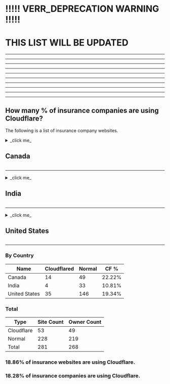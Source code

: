 
# !!!!! VERR_DEPRECATION WARNING !!!!!
# THIS LIST WILL BE UPDATED

-----
-----
-----
-----
-----
-----
-----
-----
-----
-----







## How many % of insurance companies are using Cloudflare?

The following is a list of insurance company websites.


<details>
<summary>_click me_

## Canada
</summary>

| Name | Site | Cloudflared |
| --- | --- | --- |
| Aetna | https://www.aetna.com/ | Yes |
| American Income Life | https://www.ailife.com/ | No |
| Assumption Life | https://www.assomption.ca/ | No |
| Aviva Canada | https://www.aviva.ca/ | No |
| BMO Life Insurance | https://www.bmo.com/ | Yes |
| Canada Life | https://www.canadalife.com/ | No |
| Canada Protection Plan | https://cpp.ca/ | No |
| Canadian Association of Blue Cross Plans | https://www.bluecross.ca/ | No |
| Canadian Automobile Association | https://www.caa.ca/ | No |
| Coachman Insurance Company | https://coachmaninsurance.ca/ | No |
| Combined Insurance | https://www.combinedinsurance.com/ | No |
| Desjardins Financial Security | https://desjardinslifeinsurance.com/ | No |
| Desjardins Group | https://desjardins.com/ | No |
| Desjardins Insurance | https://desjardinsinsurance.com/ | No |
| Empire Life | https://www.empire.ca/ | Yes |
| Equitable Life | https://www.equitable.ca/ | No |
| FaithLife Financial | https://www.faithlifefinancial.ca/ | No |
| Federated Insurance Company of Canada | https://www.federated.ca/ | Yes |
| Gore Mutual Insurance Company | https://www.goremutual.ca/ | No |
| Great-West Lifeco | https://www.greatwestlifeco.com/ | No |
| Great American Insurance Company | https://www.afginc.com/ | No |
| Great West Life Assurance Company | https://www.greatwestlife.com/ | No |
| Green Shield Canada | https://greenshield.ca/ | No |
| Humania Assurance | https://www.humania.ca/ | No |
| IA Excellence Life Insurance | https://iaexcellence.ca/ | No |
| IA Financial Group | https://ia.ca/ | No |
| Independent Order of Foresters | https://www.foresters.com/ | No |
| Insurance Corporation of British Columbia | https://www.icbc.com/ | No |
| Intact Financial | https://www.intactfc.com/ | Yes |
| Ivari | https://ivari.ca/ | Yes |
| John Hancock Financial | https://www.johnhancock.com/ | Yes |
| Knights of Columbus | https://www.kofc.org/ | No |
| La Capitale company | https://www.lacapitale.com/ | No |
| London Life | https://www.freedom55financial.com/ | No |
| Manitoba Public Insurance | https://mpi.mb.ca/ | No |
| Manulife Financial | https://www.manulife.com/ | No |
| Maritime Life | https://www.maritimelife.ca/ | No |
| Medavie Blue Cross | https://www.medaviebc.ca/ | Yes |
| Metropolitan Life | https://www.metlife.com/ | Yes |
| Munich Re | https://www.munichre.com/ | No |
| Mutual of Omaha | https://www.mutualofomaha.com/ | No |
| National Bank of Canada | https://www.nbc.ca/ | No |
| New York Life | https://newyorklife.com/ | No |
| Primerica | https://www.primerica.com/ | No |
| RBC Insurance | https://www.rbcinsurance.com/ | No |
| Royal & SunAlliance | https://www.rsagroup.com/ | No |
| Royal Bank of Canada | https://www.rbc.com/ | No |
| Saskatchewan Government Insurance | https://www.sgi.sk.ca/ | No |
| ScotiaLife Financial | https://www.scotialifefinancial.com/ | Yes |
| Société de l'assurance automobile du Québec | https://www.saaq.gouv.qc.ca/ | Yes |
| Sovereign General Insurance Company | https://www.sovereigninsurance.ca/ | No |
| SSQ Insurance | https://ssq.ca/ | No |
| Standard Life | https://www.manulife.ca/ | No |
| State Farm | https://www.statefarm.com/ | No |
| Sun Life Assurance | https://www.sunlife.ca/ | No |
| Sun Life Financial | https://sunlife.com/ | No |
| Teachers Life | https://teacherslife.com/ | No |
| The Co-operators | https://www.cooperators.ca/ | Yes |
| The Personal | https://thepersonal.com/ | No |
| The Travelers Companies | https://www.travelers.com/ | Yes |
| Toronto-Dominion Bank | https://www.td.com/ | Yes |
| Wawanesa Insurance | https://www.wawanesa.com/ | No |
| Wawanesa Life Insurance | https://www.wawanesalife.com/ | No |

</details>

---

<details>
<summary>_click me_

## India
</summary>

| Name | Site | Cloudflared |
| --- | --- | --- |
| Acko General Insurance | https://www.acko.com/ | Yes |
| Aditya Birla Group | https://www.adityabirla.com/ | No |
| Aegon Life Insurance Company | https://www.aegonlife.com/ | No |
| Agriculture Insurance Company of India | https://www.aicofindia.com/ | No |
| Apollo Munich Health Insurance | https://www.hdfcergo.com/ | No |
| Aviva India | https://www.avivaindia.com/ | No |
| Bajaj Allianz General Insurance | https://www.bajajallianz.com/ | No |
| Bajaj Allianz Life Insurance | https://www.bajajallianzlife.com/ | No |
| Birla Sun Life Asset Management | https://mutualfund.adityabirlacapital.com/ | Yes |
| Canara HSBC Oriental Bank of Commerce Life Insurance | https://www.canarahsbclife.com/ | No |
| Cholamandalam MS General Insurance | https://www.cholainsurance.com/ | No |
| Exide Life Insurance | https://exidelife.in/ | No |
| Export Credit Guarantee Corporation of India | https://www.ecgc.in/ | No |
| Future Generali India Insurance | https://life.futuregenerali.in/ | No |
| HDFC Life | https://hdfclife.com/ | Yes |
| ICICI Lombard | https://www.icicilombard.com/ | No |
| ICICI Prudential Life Insurance | https://www.iciciprulife.com/ | No |
| IDBI Federal Life Insurance | https://www.idbifederal.com/ | No |
| IndiaFirst Life Insurance Company | https://www.indiafirstlife.com/ | No |
| Kotak Life Insurance | https://www.kotaklife.com/ | No |
| Kotak Mahindra General Insurance | https://www.kotakgeneral.com/ | No |
| Liberty General Insurance | https://www.libertyinsurance.in/ | No |
| Life Insurance Corporation of India | https://www.licindia.in/ | No |
| Max Life Insurance | https://www.maxlifeinsurance.com/ | No |
| National Insurance Company | https://nationalinsurance.nic.co.in/ | No |
| New India Assurance | https://www.newindia.co.in/ | No |
| PNB MetLife India Insurance Company | https://www.pnbmetlife.com/ | No |
| Reliance General Insurance | https://www.reliancegeneral.co.in/ | No |
| Reliance Life Insurance | https://www.reliancenipponlife.com/ | No |
| Religare Health Insurance Company Limited | https://www.careinsurance.com/ | No |
| Royal Sundaram General Insurance | https://www.royalsundaram.in/ | No |
| SBI Life Insurance Company | https://www.sbilife.co.in/ | Yes |
| Star Health and Allied Insurance | https://www.starhealth.in/ | No |
| TATA AIG | https://www.tataaig.com/ | No |
| The Oriental Insurance Company | https://www.orientalinsurance.org.in/ | No |
| United India Insurance Company | https://uiic.co.in/ | No |
| Universal Sompo General Insurance Company | https://www.universalsompo.com/ | No |

</details>

---

<details>
<summary>_click me_

## United States
</summary>

| Name | Site | Cloudflared |
| --- | --- | --- |
| 21st Century Insurance | https://www.farmers.com/ | Yes |
| AARP | https://www.aarp.org/ | Yes |
| Accident Fund | https://www.accidentfund.com/ | No |
| Acuity Insurance | https://www.acuity.com/ | No |
| Aetna | https://www.aetna.com/ | Yes |
| Aflac | https://aflac.com/ | Yes |
| Allianz Life | https://www.allianzlife.com/ | No |
| Allianz | https://allianz.com/ | No |
| Allied Insurance | https://www.alliedinsurance.com/ | No |
| Allstate | https://allstate.com/ | Yes |
| American Automobile Association | https://www.aaa.com/ | Yes |
| American Family | https://www.amfam.com/ | No |
| American Fidelity Assurance | https://www.americanfidelity.com/ | No |
| American Income Life Insurance Company | https://ailife.com/ | No |
| American International Group | https://aig.com/ | No |
| American National Insurance Company | https://www.americannational.com/ | No |
| American Strategic Insurance | https://www.americanstrategic.com/ | No |
| Amerigroup | https://www.amerigroup.com/ | No |
| Ameriprise Auto & Home Insurance | https://www.connectbyamfam.com/ | No |
| Ameriprise Financial | https://www.ameriprise.com/ | No |
| Ameritas Life Insurance Company | https://www.ameritas.com/ | No |
| Amica Mutual Insurance | https://www.amica.com/ | No |
| AmTrust Financial Services | https://amtrustfinancial.com/ | No |
| Anthem company | https://www.antheminc.com/ | No |
| Arbella Insurance Group | https://www.arbella.com/ | No |
| Assurant | https://www.assurant.com/ | Yes |
| Assurity Life Insurance Company | https://www.assurity.com/ | No |
| Atlanta Life | https://atlantalife.com/ | No |
| Auto-Owners Insurance | https://www.auto-owners.com/ | No |
| AXA Equitable Life Insurance Company | https://equitableholdings.com/ | No |
| Bankers Life and Casualty Company | https://www.bankerslife.com/ | Yes |
| Banner Life Insurance Company | https://www.legalandgeneralgroup.com/ | No |
| Berkshire Hathaway | https://berkshirehathaway.com/ | No |
| Blue Cross and Blue Shield Association | https://www.bcbs.com/ | No |
| Brotherhood Mutual Insurance Company | https://www.brotherhoodmutual.com/ | No |
| CareSource | https://www.caresource.com/ | No |
| Centene Corporation | https://www.centene.com/ | No |
| Chubb Corp | https://chubb.com/ | Yes |
| Cigna | https://cigna.com/ | Yes |
| Cincinnati Financial Corporation | https://www.cinfin.com/ | No |
| Citizens Property Insurance Corporation | https://www.citizensfla.com/ | No |
| CNA Financial | https://www.cna.com/ | Yes |
| CNO Financial Group | https://cnoinc.com/ | No |
| Colonial Life & Accident Insurance Company | https://www.coloniallife.com/ | No |
| Colonial Penn | https://www.colonialpenn.com/ | No |
| Combined Insurance | https://www.combinedinsurance.com/ | No |
| Commerce Insurance Group | https://commerceinsurance.com/ | No |
| Country-Wide Insurance Company | https://www.cwico.com/ | No |
| Country Financial | https://www.countryfinancial.com/ | No |
| Delta Dental | https://deltadentalins.com/ | No |
| EmblemHealth | https://www.emblemhealth.com/ | No |
| Encompass Insurance Company | https://www.encompassinsurance.com/ | No |
| Erie | https://www.erieinsurance.com/ | No |
| Esurance | https://www.esurance.com/ | No |
| Evergreen USA RRG | https://www.evergreenusarrg.com/ | No |
| Federated Mutual Insurance Company | https://federatedinsurance.com/ | No |
| Fidelis Care | https://www.fideliscare.org/ | No |
| First Insurance Company of Hawaii | https://www.tokiomarine-nichido.co.jp/ | No |
| FM Global | https://www.fmglobal.com/ | No |
| GAINSCO | https://www.gainsco.com/ | No |
| GEICO | https://www.geico.com/ | No |
| Geisinger Health System | https://www.geisinger.org/ | No |
| Gen Re | https://www.genre.com/ | Yes |
| Genworth Financial | https://www.genworth.com/ | Yes |
| Gerber Life Insurance Company | https://gerberlife.com/ | No |
| Globe Life and Accident Insurance Company | https://home.globelifeinsurance.com/ | No |
| Golden Rule Insurance Company | https://www.uhone.com/ | No |
| Grange Mutual | https://www.grangeinsurance.com/ | No |
| Group Health Cooperative | https://www.ghc.org/ | No |
| GUARD Insurance Group | https://www.guard.com/ | No |
| GuideOne Insurance | https://www.guideone.com/ | Yes |
| Hagerty Insurance Agency | https://www.hagerty.com/ | No |
| Hanover Insurance | https://www.hanover.com/ | No |
| HCC Insurance Holdings | https://www.tmhcc.com/ | Yes |
| Health Net | https://www.healthnet.com/ | No |
| HealthPartners | https://www.healthpartners.com/ | No |
| Highmark | https://www.highmark.com/ | No |
| Hiscox | https://hiscoxgroup.com/ | Yes |
| Horace Mann Educators Corporation | https://www.horacemann.com/ | No |
| Humana | https://www.humana.com/ | No |
| Independence Blue Cross | https://www.ibx.com/ | No |
| ING Group | https://ing.com/ | No |
| Ironshore | https://www.ironshore.com/ | No |
| Jackson National Life | https://jackson.com/ | No |
| John Hancock Life Insurance | https://www.johnhancock.com/ | Yes |
| K&K Insurance | https://www.kandkinsurance.com/ | Yes |
| Kaiser Permanente | https://kaiserpermanente.org/ | No |
| Kaleida Health | https://kaleida.org/ | No |
| Kansas City Life Insurance Company | https://www.kclife.com/ | No |
| Kemper Corporation | https://kemper.com/ | No |
| Knights of Columbus | https://www.kofc.org/ | No |
| Lemonade insurance | https://www.lemonade.com/ | Yes |
| Liberty Medical | https://www.libertymedical.com/ | No |
| Liberty Mutual | https://libertymutualgroup.com/ | No |
| Lincoln National Corporation | https://www.lfg.com/ | No |
| Manhattan Life Insurance Company | https://www.manhattanlife.com/ | No |
| Markel Corporation | https://www.markelcorp.com/ | No |
| Massachusetts Mutual Life Insurance Company | https://www.massmutual.com/ | No |
| MassHealth | https://www.mahealthconnector.org/ | No |
| Medical Mutual of Ohio | https://www.medmutual.com/ | No |
| MEGA Life and Health Insurance | https://www.healthmarketsinc.com/ | No |
| Merchants Insurance Group | https://www.merchantsgroup.com/ | No |
| Mercury Insurance Group | https://www.mercuryinsurance.com/ | No |
| MetLife | https://www.metlife.com/ | Yes |
| Metromile | https://www.metromile.com/ | No |
| Midvale | https://go.midvaleinsurance.com/ | No |
| Missouri Employers Mutual | https://www.mem-ins.com/ | No |
| Modern Woodmen of America | https://www.modernwoodmen.org/ | Yes |
| Molina Healthcare | https://molinahealthcare.com/ | No |
| Mutual of Omaha | https://www.mutualofomaha.com/ | No |
| National General | https://www.nationalgeneral.com/ | No |
| National Life Group | https://nationallife.com/ | No |
| National Western Life Insurance Company | https://www.nationalwesternlife.com/ | No |
| Nationwide Mutual Insurance Company | https://www.nationwide.com/ | Yes |
| New Jersey Manufacturers (NJM) | https://www.njm.com/ | No |
| New York Life Insurance Company | https://newyorklife.com/ | No |
| New York State Insurance Fund | https://ww3.nysif.com/ | No |
| Northwestern Mutual | https://www.northwesternmutual.com/ | Yes |
| Ohio National Financial Services Company | https://www.ohionational.com/ | No |
| OneBeacon | https://www.intactspecialty.com/ | No |
| Oscar Health | https://www.hioscar.com/ | No |
| Oxford Health Plans | https://www.oxhp.com/ | No |
| Pacific Life | https://www.pacificlife.com/ | Yes |
| PEMCO | https://www.pemco.com/ | No |
| Penn Mutual | https://www.pennmutual.com/ | No |
| Penn National Insurance | https://pennnationalinsurance.com/ | No |
| Philadelphia Contributionship | https://1752.com/ | No |
| Philadelphia Insurance Companies | https://www.tokiomarinehd.com/ | No |
| Physicians Mutual | https://physiciansmutual.com/ | No |
| Premera Blue Cross | https://www.premera.com/ | Yes |
| Primerica | https://www.primerica.com/ | No |
| Principal Financial Group | https://principal.com/ | No |
| Progressive Corporation | https://progressive.com/ | Yes |
| ProSight Specialty Insurance | https://www.prosightspecialty.com/ | No |
| Protective Life | https://www.protective.com/ | No |
| Prudential Financial | https://www.prudential.com/ | Yes |
| PURE Insurance | https://www.pureinsurance.com/ | No |
| QBE Insurance | https://www.qbe.com/ | No |
| Reliance Insurance Company | https://www.relianceinsurance.com/ | No |
| Reliance Partners | https://www.reliancepartners.com/ | No |
| RLI Corp. | https://rlicorp.com/ | No |
| Safe Auto Insurance Company | https://www.safeauto.com/ | No |
| Safeco | https://www.safeco.com/ | No |
| Safeway Insurance Group | https://www.safewayinsurance.com/ | No |
| Securian Financial Group | https://www.securian.com/ | No |
| Selective | https://www.selective.com/ | No |
| Sentry Insurance | https://www.sentry.com/ | No |
| Shelter Insurance | https://shelterinsurance.com/ | Yes |
| Society Insurance | https://www.societyinsurance.com/ | No |
| SquareTrade | https://squaretrade.com/ | No |
| Standard Insurance Company | https://www.standard.com/ | No |
| State Compensation Insurance Fund | https://www.statefundca.com/ | No |
| State Farm Insurance | https://www.statefarm.com/ | No |
| Stewart | https://www.stewart.com/ | Yes |
| Sun Life Financial | https://sunlife.com/ | No |
| Symetra | https://www.symetra.com/ | Yes |
| The General | https://thegeneral.com/ | No |
| The Great-West Life Assurance Company | https://www.canadalife.com/ | No |
| The Guardian Life Insurance Company of America | https://www.guardianlife.com/ | No |
| The Hartford | https://www.thehartford.com/ | No |
| The Norfolk & Dedham Group | https://www.ndgroup.com/ | No |
| The Regence Group | https://cambiahealth.com/ | No |
| The Travelers Companies | https://www.travelers.com/ | Yes |
| Thrivent Financial for Lutherans | https://www.thrivent.com/ | No |
| TIAA-CREF | https://www.tiaa.org/ | Yes |
| Transamerica Corporation | https://www.transamerica.com/ | No |
| Tricare | https://tricare.mil/ | No |
| Trupanion | https://trupanion.com/ | Yes |
| UnitedHealth Group | https://unitedhealthgroup.com/ | No |
| Universal American Corporation | https://universalamerican.com/ | No |
| Unum | https://unum.com/ | No |
| UPC Insurance | https://www.upcinsurance.com/ | No |
| USAA | https://www.usaa.com/ | No |
| WellCare | https://www.wellcare.com/ | No |
| Western & Southern Financial Group | https://www.westernsouthern.com/ | No |
| Western Mutual Insurance Group | https://www.westernmutual.com/ | Yes |
| Westfield Insurance | https://www.westfieldinsurance.com/ | No |
| White Mountains Insurance Group | https://www.whitemountains.com/ | No |
| XL Catlin | https://axaxl.com/ | No |
| Zenith Insurance Group | https://www.thezenith.com/ | No |
| Zurich Insurance Group | https://www.zurich.com/ | Yes |

</details>

---

### By Country

| Name | Cloudflared | Normal | CF % |
| --- | --- | --- | --- |
| Canada | 14 | 49 | 22.22% |
| India | 4 | 33 | 10.81% |
| United States | 35 | 146 | 19.34% |


### Total

| Type | Site Count | Owner Count |
| --- | --- | --- |
| Cloudflare | 53 | 49 |
| Normal | 228 | 219 |
| Total | 281 | 268 |


### 18.86% of insurance websites are using Cloudflare.
### 18.28% of insurance companies are using Cloudflare.

